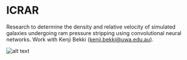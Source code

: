 # ICRAR

Research to determine the density and relative velocity of simulated galaxies undergoing ram pressure stripping using convolutional neural networks. Work with Kenji Bekki (kenji.bekki@uwa.edu.au).

![alt text](https://github.com/axshen/rps-image-prediction/figures/sample_galaxies.png/src/common/images/icon48.png "Logo Title Text 1")